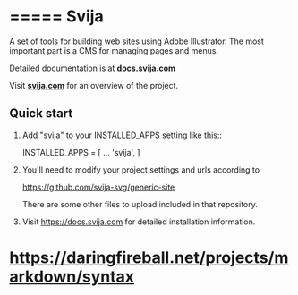 =====
Svija
=====

A set of tools for building web sites using Adobe Illustrator.
The most important part is a CMS for managing pages and menus.

Detailed documentation is at **[docs.svija.com][1]**

Visit **[svija.com][2]** for an overview of the project.

Quick start
-----------

1. Add "svija" to your INSTALLED_APPS setting like this::

    INSTALLED_APPS = [
        ...
        'svija',
    ]

2. You'll need to modify your project settings and urls according to

    https://github.com/svija-svg/generic-site

   There are some other files to upload included in that repository.

3. Visit https://docs.svija.com for detailed installation information.

[1]: https://docs.svija.com "Visit the documentation site"
[2]: https://svija.com "Visit the main site"

# https://daringfireball.net/projects/markdown/syntax
